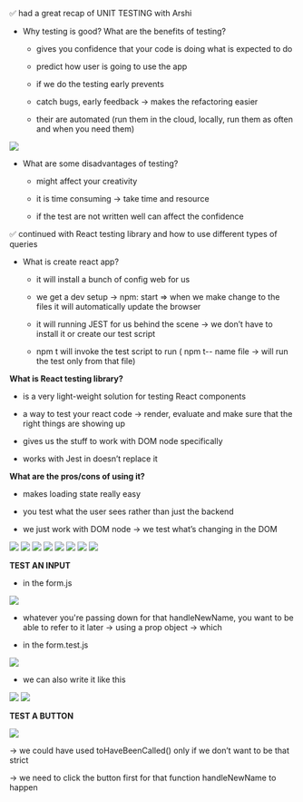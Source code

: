 ✅ had a great recap of UNIT TESTING with Arshi

- Why testing is good? What are the benefits of testing?

  - gives you confidence that your code is doing what is expected to do

  - predict how user is going to use the app

  - if we do the testing early prevents

  - catch bugs, early feedback → makes the refactoring easier

  - their are automated (run them in the cloud, locally, run them as often and when you need them)

<img src="../Screenshots/unitTesting.png"/>

- What are some disadvantages of testing?

  - might affect your creativity

  - it is time consuming → take time and resource

  - if the test are not written well can affect the confidence

✅ continued with React testing library and how to use different types of queries

- What is create react app?

  - it will install a bunch of config web for us

  - we get a dev setup → npm: start ⇒ when we make change to the files it will automatically update the browser

  - it will running JEST for us behind the scene → we don’t have to install it or create our test script

  - npm t will invoke the test script to run ( npm t-- name file → will run the test only from that file)

<b>What is React testing library?</b>

- is a very light-weight solution for testing React components

- a way to test your react code → render, evaluate and make sure that the right things are showing up

- gives us the stuff to work with DOM node specifically

- works with Jest in doesn’t replace it

<b>What are the pros/cons of using it?</b>

- makes loading state really easy
- you test what the user sees rather than just the backend

- we just work with DOM node → we test what’s changing in the DOM

<img src="../Screenshots/reactTesting.png"/>

<img src="../Screenshots/reactTesting1.png"/>

<img src="../Screenshots/reactTesting2.png"/>

<img src="../Screenshots/reactTesting3.png"/>

<img src="../Screenshots/reactTest.png"/>

<img src="../Screenshots/reactTest1.png"/>

<img src="../Screenshots/reactTest2.png"/>

<img src="../Screenshots/reactTest3.png"/>

<b>TEST AN INPUT</b>

- in the form.js

<img src="../Screenshots/formJS.png"/>

- whatever you're passing down for that handleNewName, you want to be able to refer to it later → using a prop object → which

- in the form.test.js

<img src="../Screenshots/formJS1.png"/>

- we can also write it like this

<img src="../Screenshots/formJS2.png"/>

<img src="../Screenshots/formJS3.png"/>

<b>TEST A BUTTON</b>

<img src="../Screenshots/buttonTest.png"/>

→ we could have used toHaveBeenCalled() only if we don’t want to be that strict

→ we need to click the button first for that function handleNewName to happen
